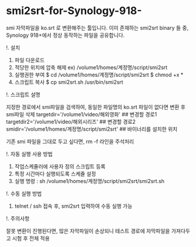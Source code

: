 # smi2srt-for-Synology-918-

smi 자막파일을 ko.srt 로 변환해주는 툴입니다.
이미 존재하는 smi2srt binary 들 중, Synology 918+에서 정상 동작하는 파일을 공유합니다.

!. 설치

1. 파일 다운로드
2. 적당한 위치에 압축 해제
    ex) /volume1/homes/계정명/script/smi2srt
3. 실행권한 부여
    $ cd /volume1/homes/계정명/script/smi2srt
    $ chmod +x *
4. 스크립트 복사
    $ cp smi2srt.sh /usr/bin/smi2srt


!. 스크립트 설명

지정한 경로에서 smi파일을 검색하여, 동일한 파일명의 ko.srt 파일이 없다면 변환 후 smi파일 삭제
targetdir='/volume1/video/해외영화'     ## 변경할 경로1
targetdir2='/volume1/video/해외시리즈'       ## 변경할 경로2
smidir='/volume1/homes/계정명/script/smi2srt'      ## 바이너리를 설치한 위치

기존 smi 파일을 그대로 두고 싶다면, rm -f 라인을 주석처리


!. 자동 실행 사용 방법

1. 작업스케쥴러에 사용자 정의 스크립트 등록
2. 특정 시간마다 실행되도록 스케쥴 설정
3. 실행 명령 : sh /volume1/homes/계정명/script/smi2srt/smi2srt.sh

!. 수동 실행 방법

1. telnet / ssh 접속 후, smi2srt 입력하여 수동 실행 가능


!. 주의사항

잘못 변환이 진행된다면, 많은 자막파일이 손상되니 테스트 경로에 자막파일을 가져다두고 시험 후 전체 적용
